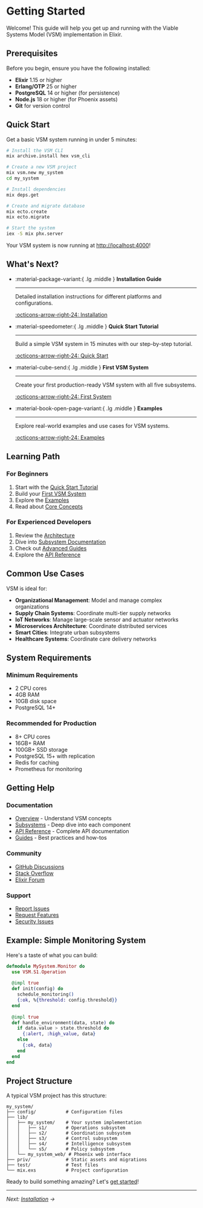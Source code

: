 # Getting Started

Welcome! This guide will help you get up and running with the Viable Systems Model (VSM) implementation in Elixir.

## Prerequisites

Before you begin, ensure you have the following installed:

- **Elixir** 1.15 or higher
- **Erlang/OTP** 25 or higher
- **PostgreSQL** 14 or higher (for persistence)
- **Node.js** 18 or higher (for Phoenix assets)
- **Git** for version control

## Quick Start

Get a basic VSM system running in under 5 minutes:

```bash
# Install the VSM CLI
mix archive.install hex vsm_cli

# Create a new VSM project
mix vsm.new my_system
cd my_system

# Install dependencies
mix deps.get

# Create and migrate database
mix ecto.create
mix ecto.migrate

# Start the system
iex -S mix phx.server
```

Your VSM system is now running at [http://localhost:4000](http://localhost:4000)!

## What's Next?

<div class="grid cards" markdown>

-   :material-package-variant:{ .lg .middle } **Installation Guide**

    ---

    Detailed installation instructions for different platforms and configurations.

    [:octicons-arrow-right-24: Installation](installation.md)

-   :material-speedometer:{ .lg .middle } **Quick Start Tutorial**

    ---

    Build a simple VSM system in 15 minutes with our step-by-step tutorial.

    [:octicons-arrow-right-24: Quick Start](quick-start.md)

-   :material-cube-send:{ .lg .middle } **First VSM System**

    ---

    Create your first production-ready VSM system with all five subsystems.

    [:octicons-arrow-right-24: First System](first-system.md)

-   :material-book-open-page-variant:{ .lg .middle } **Examples**

    ---

    Explore real-world examples and use cases for VSM systems.

    [:octicons-arrow-right-24: Examples](examples.md)

</div>

## Learning Path

### For Beginners
1. Start with the [Quick Start Tutorial](quick-start.md)
2. Build your [First VSM System](first-system.md)
3. Explore the [Examples](examples.md)
4. Read about [Core Concepts](../overview/key-concepts.md)

### For Experienced Developers
1. Review the [Architecture](../overview/architecture.md)
2. Dive into [Subsystem Documentation](../subsystems/index.md)
3. Check out [Advanced Guides](../guides/index.md)
4. Explore the [API Reference](../api-reference/index.md)

## Common Use Cases

VSM is ideal for:

- **Organizational Management**: Model and manage complex organizations
- **Supply Chain Systems**: Coordinate multi-tier supply networks
- **IoT Networks**: Manage large-scale sensor and actuator networks
- **Microservices Architecture**: Coordinate distributed services
- **Smart Cities**: Integrate urban subsystems
- **Healthcare Systems**: Coordinate care delivery networks

## System Requirements

### Minimum Requirements
- 2 CPU cores
- 4GB RAM
- 10GB disk space
- PostgreSQL 14+

### Recommended for Production
- 8+ CPU cores
- 16GB+ RAM
- 100GB+ SSD storage
- PostgreSQL 15+ with replication
- Redis for caching
- Prometheus for monitoring

## Getting Help

### Documentation
- [Overview](../overview/index.md) - Understand VSM concepts
- [Subsystems](../subsystems/index.md) - Deep dive into each component
- [API Reference](../api-reference/index.md) - Complete API documentation
- [Guides](../guides/index.md) - Best practices and how-tos

### Community
- [GitHub Discussions](https://github.com/viable-systems/vsm-core/discussions)
- [Stack Overflow](https://stackoverflow.com/questions/tagged/vsm-elixir)
- [Elixir Forum](https://elixirforum.com/tag/vsm)

### Support
- [Report Issues](https://github.com/viable-systems/vsm-core/issues)
- [Request Features](https://github.com/viable-systems/vsm-core/issues/new?template=feature_request.md)
- [Security Issues](mailto:security@viable-systems.org)

## Example: Simple Monitoring System

Here's a taste of what you can build:

```elixir
defmodule MySystem.Monitor do
  use VSM.S1.Operation
  
  @impl true
  def init(config) do
    schedule_monitoring()
    {:ok, %{threshold: config.threshold}}
  end
  
  @impl true
  def handle_environment(data, state) do
    if data.value > state.threshold do
      {:alert, :high_value, data}
    else
      {:ok, data}
    end
  end
end
```

## Project Structure

A typical VSM project has this structure:

```
my_system/
├── config/           # Configuration files
├── lib/
│   ├── my_system/    # Your system implementation
│   │   ├── s1/       # Operations subsystem
│   │   ├── s2/       # Coordination subsystem
│   │   ├── s3/       # Control subsystem
│   │   ├── s4/       # Intelligence subsystem
│   │   └── s5/       # Policy subsystem
│   └── my_system_web/ # Phoenix web interface
├── priv/             # Static assets and migrations
├── test/             # Test files
└── mix.exs           # Project configuration
```

Ready to build something amazing? Let's [get started](installation.md)!

---

*Next: [Installation](installation.md) →*